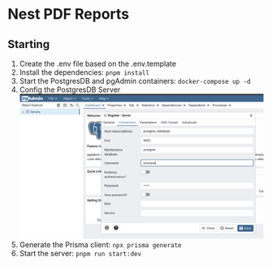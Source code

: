 # Nest PDF Reports

## Starting

1. Create the .env file based on the .env.template
2. Install the dependencies: `pnpm install`
3. Start the PostgresDB and pgAdmin containers: `docker-compose up -d`
4. Config the PostgresDB Server
   ![Config the PostgresDB Server](queries/pg-admin-config.png)
5. Generate the Prisma client: `npx prisma generate`
6. Start the server: `pnpm run start:dev`
